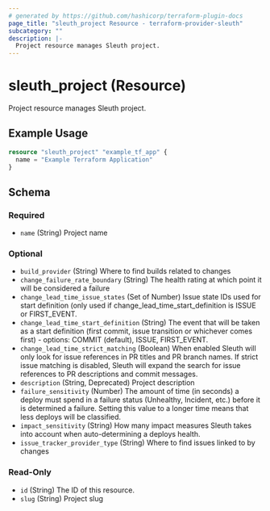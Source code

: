 ```yaml
---
# generated by https://github.com/hashicorp/terraform-plugin-docs
page_title: "sleuth_project Resource - terraform-provider-sleuth"
subcategory: ""
description: |-
  Project resource manages Sleuth project.
---
```


# sleuth_project (Resource)

Project resource manages Sleuth project.

## Example Usage

```terraform
resource "sleuth_project" "example_tf_app" {
  name = "Example Terraform Application"
}
```

<!-- schema generated by tfplugindocs -->
## Schema

### Required

- `name` (String) Project name

### Optional

- `build_provider` (String) Where to find builds related to changes
- `change_failure_rate_boundary` (String) The health rating at which point it will be considered a failure
- `change_lead_time_issue_states` (Set of Number) Issue state IDs used for start definition (only used if change_lead_time_start_definition is ISSUE or FIRST_EVENT.
- `change_lead_time_start_definition` (String) The event that will be taken as a start definition (first commit, issue transition or whichever comes first) - options: COMMIT (default), ISSUE, FIRST_EVENT.
- `change_lead_time_strict_matching` (Boolean) When enabled Sleuth will only look for issue references in PR titles and PR branch names. If strict issue matching is disabled, Sleuth will expand the search for issue references to PR descriptions and commit messages.
- `description` (String, Deprecated) Project description
- `failure_sensitivity` (Number) The amount of time (in seconds) a deploy must spend in a failure status (Unhealthy, Incident, etc.) before it is determined a failure. Setting this value to a longer time means that less deploys will be classified.
- `impact_sensitivity` (String) How many impact measures Sleuth takes into account when auto-determining a deploys health.
- `issue_tracker_provider_type` (String) Where to find issues linked to by changes

### Read-Only

- `id` (String) The ID of this resource.
- `slug` (String) Project slug


